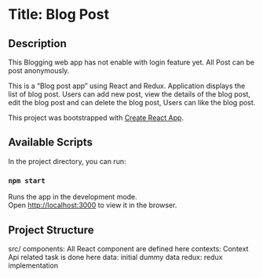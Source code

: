 # Title: Blog Post

## Description

This Blogging web app has not enable with login feature yet. All Post can be post anonymously.

This is a “Blog post app” using React and Redux. Application displays the list of blog post. Users can add new post, view the details of the blog post, edit the blog post and can delete the blog post, Users can like the blog post.

This project was bootstrapped with [Create React App](https://github.com/facebook/create-react-app).

## Available Scripts

In the project directory, you can run:

### `npm start`

Runs the app in the development mode.<br />
Open [http://localhost:3000](http://localhost:3000) to view it in the browser.

## Project Structure

src/
components: All React component are defined here
contexts: Context Api related task is done here
data: initial dummy data
redux: redux implementation
